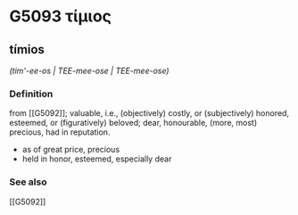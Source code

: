 # G5093 τίμιος

## tímios

_(tim'-ee-os | TEE-mee-ose | TEE-mee-ose)_

### Definition

from [[G5092]]; valuable, i.e., (objectively) costly, or (subjectively) honored, esteemed, or (figuratively) beloved; dear, honourable, (more, most) precious, had in reputation.

- as of great price, precious
- held in honor, esteemed, especially dear

### See also

[[G5092]]

